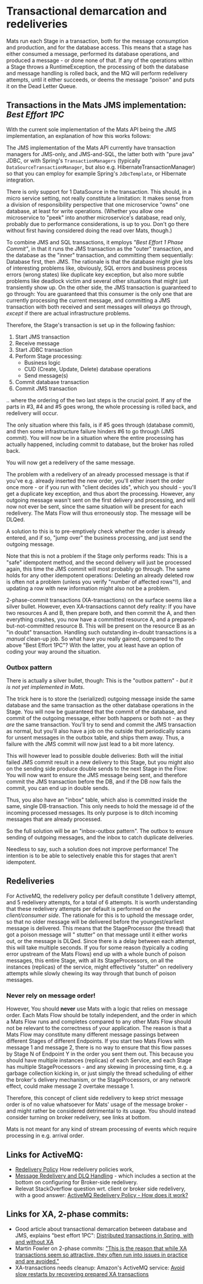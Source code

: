 # Transactional demarcation and redeliveries

Mats run each Stage in a transaction, both for the message consumption and production, and for the database access. This
means that a stage has either consumed a message, performed its database operations, and produced a message - or done
none of that. If any of the operations within a Stage throws a RuntimeException, the processing of both the database and
message handling is rolled back, and the MQ will perform redelivery attempts, until it either succeeds, or deems the
message "poison" and puts it on the Dead Letter Queue.

## Transactions in the Mats JMS implementation: _Best Effort 1PC_

With the current sole implementation of the Mats API being the JMS implementation, an explanation of how this works
follows:

The JMS implementation of the Mats API currently have transaction managers for JMS-only, and JMS-and-SQL, the latter
both with "pure java" JDBC, or with Spring's `TransactionManagers` (typically `DataSourceTransactionManager`, but also
e.g. HibernateTransactionManager) so that you can employ for example Spring's `JdbcTemplate`, or Hibernate integration.

There is only support for 1 DataSource in the transaction. This should, in a micro service setting, not really
constitute a limitation: It makes sense from a division of responsibility perspective that one microservice "owns" one
database, at least for write operations. (Whether you allow one microservice to "peek" into another microservice's
database, read only, probably due to performance considerations, is up to you. Don't go there without first having
considered doing the read over Mats, though.)

To combine JMS and SQL transactions, it employs _"Best Effort 1 Phase Commit"_, in that it runs the JMS transaction as
the "outer" transaction, and the database as the "inner" transaction, and committing them sequentially: Database first,
then JMS. The rationale is that the database might give lots of interesting problems like, obviously, SQL errors and
business process errors (wrong states) like duplicate key exception, but also more subtle problems like deadlock victim
and several other situations that might just transiently show up. On the other side, the JMS transaction is guaranteed
to go through: You are guaranteed that this consumer is the only one that are currently processing the current message,
and committing a JMS transaction with both received and sent messages will _always_ go through, _except_ if there are
actual infrastructure problems.

Therefore, the Stage's transaction is set up in the following fashion:

1. Start JMS transaction
2. Receive message
3. Start JDBC transaction
4. Perform Stage processing:
    * Business logic
    * CUD (Create, Update, Delete) database operations
    * Send message(s)
5. Commit database transaction
6. Commit JMS transaction

.. where the ordering of the two last steps is the crucial point. If any of the parts in #3, #4 and #5 goes wrong, the
whole processing is rolled back, and redelivery will occur.

The only situation where this fails, is if #5 goes through (database commit), and then some infrastructure failure
hinders #6 to go through (JMS commit). You will now be in a situation where the entire processing has actually happened,
including commit to database, but the broker has rolled back.

You will now get a redelivery of the same message.

The problem with a redelivery of an already processed message is that if you've e.g. already inserted the new order,
you'll either insert the order once more - or if you run with "client decides ids", which you should - you'll get a
duplicate key exception, and thus abort the processing. However, any outgoing message wasn't sent on the first delivery
and processing, and will now not ever be sent, since the same situation will be present for each redelivery. The Mats
Flow will thus erroneously stop. The message will be DLQed.

A solution to this is to pre-emptively check whether the order is already entered, and if so, "jump over" the business
processing, and just send the outgoing message.

Note that this is not a problem if the Stage only performs reads: This is a "safe" idempotent method, and the second
delivery will just be processed again, this time the JMS commit will most probably go through. The same holds for any
other idempotent operations: Deleting an already deleted row is often not a problem (unless you verify "number of
affected rows"!), and updating a row with new information might also not be a problem.

2-phase-commit transactions (XA-transactions) on the surface seems like a silver bullet. However, even XA-transactions
cannot defy reality: If you have two resources A and B, then prepare both, and then commit the A, and then everything
crashes, you now have a committed resource A, and a prepared-but-not-committed resource B. This will be present on the
resource B as an "in doubt" transaction. Handling such outstanding in-doubt transactions is a _manual_ clean-up job. So
what have you really gained, compared to the above "Best Effort 1PC"? With the latter, you at least have an option of
coding your way around the situation.

### Outbox pattern

There is actually a silver bullet, though: This is the "outbox pattern" - _but it is not yet implemented in Mats_.

The trick here is to store the (serialized) outgoing message inside the same database and the same transaction as the
other database operations in the Stage. You will now be guaranteed that the commit of the database, and commit of the
outgoing message, either both happens or both not - as they _are_ the same transaction. You'll try to send and commit
the JMS transaction as normal, but you'll also have a job on the outside that periodically scans for unsent messages in
the outbox table, and ships them away. Thus, a failure with the JMS commit will now just lead to a bit more latency.

This will however lead to possible double deliveries: Both will the initial failed JMS commit result in a new delivery
to this Stage, but you might also on the sending side produce double sends to the next Stage in the Flow: You will now
want to ensure the JMS message being sent, and therefore commit the JMS transaction before the DB, and if the DB now
fails the commit, you can end up in double sends.

Thus, you also have an "inbox" table, which also is committed inside the same, single DB-transaction. This only needs to
hold the message id of the incoming processed messages. Its only purpose is to ditch incoming messages that are already
processed.

So the full solution will be an "inbox-outbox pattern". The outbox to ensure sending of outgoing messages, and the inbox
to catch duplicate deliveries.

Needless to say, such a solution does not improve performance! The intention is to be able to selectively enable this
for stages that aren't idempotent.

## Redeliveries

For ActiveMQ, the redelivery policy per default constitute 1 delivery attempt, and 5 redelivery attempts, for a total of
6 attempts. It is worth understanding that these redelivery attempts per default is performed _on the client/consumer
side_. The rationale for this is to uphold the message order, so that no older message will be delivered before the
youngest/earliest message is delivered. This means that the StageProcessor (the thread) that got a poison message will "
stutter" on that message until it either works out, or the message is DLQed. Since there is a delay between each
attempt, this will take multiple seconds. If you for some reason (typically a coding error upstream of the Mats Flows)
end up with a whole bunch of poison messages, this entire Stage, with all its StageProcessors, on all the instances
(replicas) of the service, might effectively "stutter" on redelivery attempts while slowly chewing its way through that
bunch of poison messages.

### Never rely on message order!

However, You should **never** use Mats with a logic that relies on message order. Each Mats Flow should be totally
independent, and the order in which a Mats Flow runs and completes compared to any other Mats Flow should not be
relevant to the correctness of your application. The reason is that a Mats Flow may constitute many different message
passings between different Stages of different Endpoints. If you start two Mats Flows with message 1 and message 2,
there is no way to ensure that this flow passes by Stage N of Endpoint Y in the order you sent them out. This because
you should have multiple instances (replicas) of each Service, and each Stage has multiple StageProcessors - and any
skewing in processing time, e.g. a garbage collection kicking in, or just simply the thread scheduling of either the
broker's delivery mechanism, or the StageProcessors, or any network effect, could make message 2 overtake message 1.

Therefore, this concept of client side redelivery to keep strict message order is of no value whatsoever for Mats' usage
of the message broker - and might rather be considered detrimental to its usage. You should instead consider turning on
broker redelivery, see links at bottom.

Mats is not meant for any kind of stream processing of events which require processing in e.g. arrival order.

## Links for ActiveMQ:

* [Redelivery Policy](https://activemq.apache.org/redelivery-policy) How redelivery policies work,
* [Message Redelivery and DLQ Handling](https://activemq.apache.org/message-redelivery-and-dlq-handling) - which
  includes a section at the bottom on configuring for Broker-side redelivery.
* Relevat StackOverflow question wrt. client or broker side redelivery, with a good
  answer: [ActiveMQ Redelivery Policy - How does it work?](https://stackoverflow.com/q/29689587/39334)

## Links for XA, 2-phase commits:

* Good article about transactional demarcation between database and JMS, explains "best effort
  1PC": [Distributed transactions in Spring, with and without XA](https://www.infoworld.com/article/2077963/distributed-transactions-in-spring--with-and-without-xa.html)
* Martin Fowler on 2-phase
  commits: ["This is the reason that while XA transactions seem so attractive, they often run into issues in practice and are avoided."](https://martinfowler.com/articles/patterns-of-distributed-systems/two-phase-commit.html#FailureHandling)
* XA-transactions needs cleanup: Amazon's ActiveMQ
  service: [Avoid slow restarts by recovering prepared XA transactions](https://docs.aws.amazon.com/amazon-mq/latest/developer-guide/recover-xa-transactions.html)
